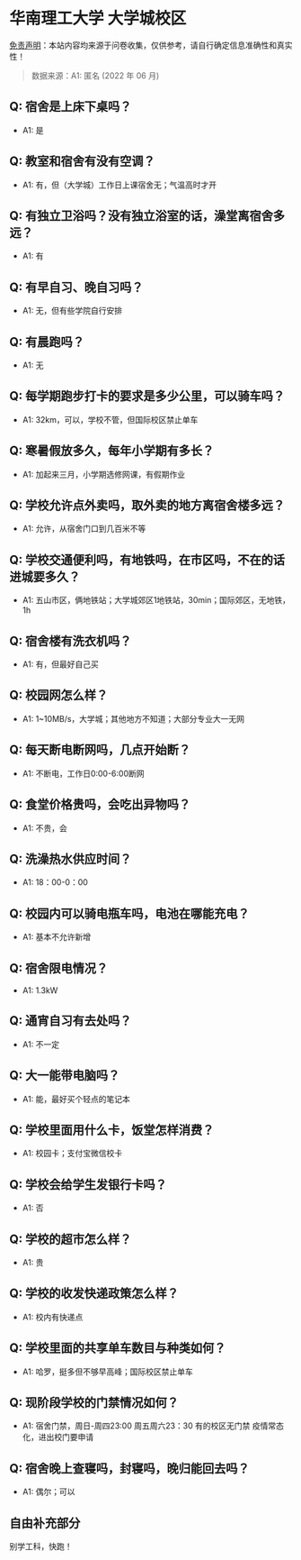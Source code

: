 # 华南理工大学 大学城校区

[免责声明](https://colleges.chat/#_3)：本站内容均来源于问卷收集，仅供参考，请自行确定信息准确性和真实性！

> 数据来源：A1: 匿名 (2022 年 06 月)

## Q: 宿舍是上床下桌吗？

- A1: 是

## Q: 教室和宿舍有没有空调？

- A1: 有，但（大学城）工作日上课宿舍无；气温高时才开

## Q: 有独立卫浴吗？没有独立浴室的话，澡堂离宿舍多远？

- A1: 有

## Q: 有早自习、晚自习吗？

- A1: 无，但有些学院自行安排

## Q: 有晨跑吗？

- A1: 无

## Q: 每学期跑步打卡的要求是多少公里，可以骑车吗？

- A1: 32km，可以，学校不管，但国际校区禁止单车

## Q: 寒暑假放多久，每年小学期有多长？

- A1: 加起来三月，小学期选修网课，有假期作业

## Q: 学校允许点外卖吗，取外卖的地方离宿舍楼多远？

- A1: 允许，从宿舍门口到几百米不等

## Q: 学校交通便利吗，有地铁吗，在市区吗，不在的话进城要多久？

- A1: 五山市区，俩地铁站；大学城郊区1地铁站，30min；国际郊区，无地铁，1h

## Q: 宿舍楼有洗衣机吗？

- A1: 有，但最好自己买

## Q: 校园网怎么样？

- A1: 1\~10MB/s，大学城；其他地方不知道；大部分专业大一无网

## Q: 每天断电断网吗，几点开始断？

- A1: 不断电，工作日0:00-6:00断网

## Q: 食堂价格贵吗，会吃出异物吗？

- A1: 不贵，会

## Q: 洗澡热水供应时间？

- A1: 18：00-0：00

## Q: 校园内可以骑电瓶车吗，电池在哪能充电？

- A1: 基本不允许新增

## Q: 宿舍限电情况？

- A1: 1.3kW

## Q: 通宵自习有去处吗？

- A1: 不一定

## Q: 大一能带电脑吗？

- A1: 能，最好买个轻点的笔记本

## Q: 学校里面用什么卡，饭堂怎样消费？

- A1: 校园卡；支付宝微信校卡

## Q: 学校会给学生发银行卡吗？

- A1: 否

## Q: 学校的超市怎么样？

- A1: 贵

## Q: 学校的收发快递政策怎么样？

- A1: 校内有快递点

## Q: 学校里面的共享单车数目与种类如何？

- A1: 哈罗，挺多但不够早高峰；国际校区禁止单车

## Q: 现阶段学校的门禁情况如何？

- A1: 宿舍门禁，周日-周四23:00
周五周六23：30
有的校区无门禁
疫情常态化，进出校门要申请

## Q: 宿舍晚上查寝吗，封寝吗，晚归能回去吗？

- A1: 偶尔；可以

## 自由补充部分

别学工科，快跑！